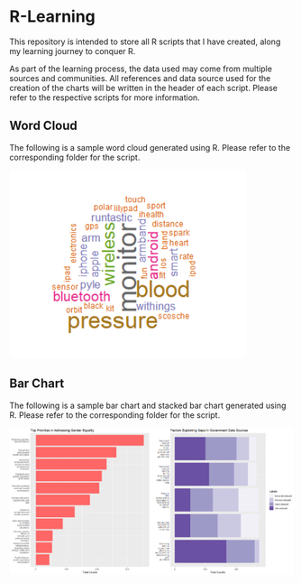 # R-Learning

This repository is intended to store all R scripts that I have created, along my learning journey to conquer R. 

As part of the learning process, the data used may come from multiple sources and communities. All references and data source used for the creation of the charts will be written in the header of each script. Please refer to the respective scripts for more information.

## Word Cloud
The following is a sample word cloud generated using R. Please refer to the corresponding folder for the script.

![Word Cloud](https://github.com/gwennisme/R-Learning/blob/master/Word%20Cloud/Sample%20Word%20Cloud.png)

## Bar Chart
The following is a sample bar chart and stacked bar chart generated using R. Please refer to the corresponding folder for the script.

![Bar Chart](https://github.com/gwennisme/R-Learning/blob/master/Bar%20Charts/Sample%20Bar%20Charts.png)

